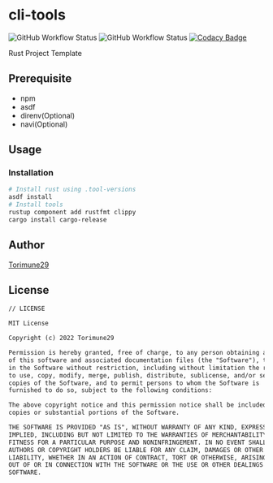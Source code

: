 # cli-tools

<!-- editorconfig-checker-disable -->
![GitHub Workflow Status](https://img.shields.io/github/workflow/status/Torimune29/cli-tools/CI?label=CI)
![GitHub Workflow Status](https://img.shields.io/github/workflow/status/Torimune29/cli-tools/CD?label=CD)
[![Codacy Badge](https://app.codacy.com/project/badge/Grade/397fa9ad1fd64e089947b96118b1a87c)](https://www.codacy.com/gh/Torimune29/cli-tools/dashboard?utm_source=github.com&amp;utm_medium=referral&amp;utm_content=Torimune29/cli-tools&amp;utm_campaign=Badge_Grade)
<!-- editorconfig-checker-enable -->

Rust Project Template

## Prerequisite

* npm
* asdf
* direnv(Optional)
* navi(Optional)

## Usage

### Installation

```bash
# Install rust using .tool-versions
asdf install
# Install tools
rustup component add rustfmt clippy 
cargo install cargo-release
```

## Author

[Torimune29](https://github.com/Torimune29)

## License

```txt
// LICENSE

MIT License

Copyright (c) 2022 Torimune29

Permission is hereby granted, free of charge, to any person obtaining a copy
of this software and associated documentation files (the "Software"), to deal
in the Software without restriction, including without limitation the rights
to use, copy, modify, merge, publish, distribute, sublicense, and/or sell
copies of the Software, and to permit persons to whom the Software is
furnished to do so, subject to the following conditions:

The above copyright notice and this permission notice shall be included in all
copies or substantial portions of the Software.

THE SOFTWARE IS PROVIDED "AS IS", WITHOUT WARRANTY OF ANY KIND, EXPRESS OR
IMPLIED, INCLUDING BUT NOT LIMITED TO THE WARRANTIES OF MERCHANTABILITY,
FITNESS FOR A PARTICULAR PURPOSE AND NONINFRINGEMENT. IN NO EVENT SHALL THE
AUTHORS OR COPYRIGHT HOLDERS BE LIABLE FOR ANY CLAIM, DAMAGES OR OTHER
LIABILITY, WHETHER IN AN ACTION OF CONTRACT, TORT OR OTHERWISE, ARISING FROM,
OUT OF OR IN CONNECTION WITH THE SOFTWARE OR THE USE OR OTHER DEALINGS IN THE
SOFTWARE.
```
